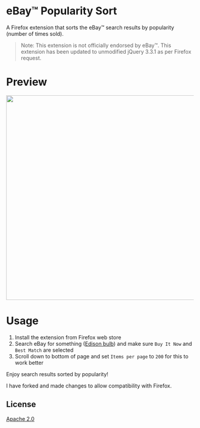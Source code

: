 # eBay™ Popularity Sort

A Firefox extension that sorts the eBay™ search results by popularity (number of times sold).

> Note: This extension is not officially endorsed by eBay™.
> This extension has been updated to unmodified jQuery 3.3.1 as per Firefox request.

# Preview

<img src="assets/img/preview.png" width="550">

# Usage

1. Install the extension from Firefox web store
2. Search eBay for something ([Edison bulb](http://www.ebay.co.uk/sch/i.html?LH_BIN=1&_from=R40&_sacat=0&_sop=12&_nkw=edison+bulb&_ipg=200&rt=nc)) and make sure `Buy It Now` and `Best Match` are selected
3. Scroll down to bottom of page and set `Items per page` to `200` for this to work better

Enjoy search results sorted by popularity!

I have forked and made changes to allow compatibility with Firefox.

## License

[Apache 2.0](LICENSE)
